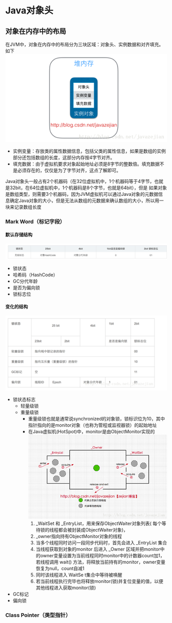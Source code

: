 
# Java对象头
## 对象在内存中的布局
在JVM中，对象在内存中的布局分为三块区域：对象头、实例数据和对齐填充。如下
![](../img/Java多线程/对象在内存中的布局.png)
- 实例变量：存放类的属性数据信息，包括父类的属性信息，如果是数组的实例部分还包括数组的长度，这部分内存按4字节对齐。
- 填充数据：由于虚拟机要求对象起始地址必须是8字节的整数倍。填充数据不是必须存在的，仅仅是为了字节对齐，这点了解即可。

Java对象头一般占有2个机器码（在32位虚拟机中，1个机器码等于4字节，也就是32bit，在64位虚拟机中，1个机器码是8个字节，也就是64bit），但是 如果对象是数组类型，则需要3个机器码，因为JVM虚拟机可以通过Java对象的元数据信息确定Java对象的大小，但是无法从数组的元数据来确认数组的大小，所以用一块来记录数组长度

### Mark Word（标记字段）
#### 默认存储结构
![](../img/Java多线程/MarkWord默认储存结构.png)
- 锁状态
- 哈希码（HashCode）
- GC分代年龄
- 是否为偏向锁
- 锁标志位
#### 变化的结构
![](../img/Java多线程/MarkWord变化的储存结构.png)
- 锁状态标志
  - 轻量级锁
  - 重量级锁
    - 重量级锁也就是通常说synchronized的对象锁，锁标识位为10，其中指针指向的是monitor对象（也称为管程或监视器锁）的起始地址
    - 在Java虚拟机(HotSpot)中，monitor是由ObjectMonitor实现的
      ![](../img/Java多线程/ObjectMonitor.png)
      1. _WaitSet 和 _EntryList，用来保存ObjectWaiter对象列表( 每个等待锁的线程都会被封装成ObjectWaiter对象)，
      2. _owner指向持有ObjectMonitor对象的线程
      3. 当多个线程同时访问一段同步代码时，首先会进入 _EntryList 集合
      4. 当线程获取到对象的monitor 后进入 _Owner 区域并把monitor中的owner变量设置为当前线程同时monitor中的计数器count加1，若线程调用 wait() 方法，将释放当前持有的monitor，owner变量恢复为null，count自减1
      5. 同时该线程进入 WaitSe t集合中等待被唤醒
      6. 若当前线程执行完毕也将释放monitor(锁)并复位变量的值，以便其他线程进入获取monitor(锁)
- GC标记
- 偏向锁
### Class Pointer（类型指针）
